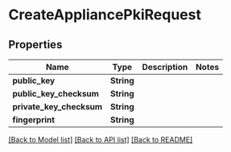 # CreateAppliancePkiRequest

## Properties

Name | Type | Description | Notes
------------ | ------------- | ------------- | -------------
**public_key** | **String** |  | 
**public_key_checksum** | **String** |  | 
**private_key_checksum** | **String** |  | 
**fingerprint** | **String** |  | 

[[Back to Model list]](../README.md#documentation-for-models) [[Back to API list]](../README.md#documentation-for-api-endpoints) [[Back to README]](../README.md)


